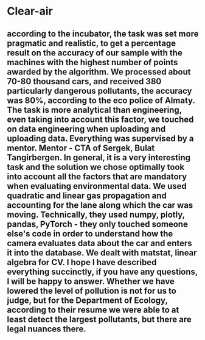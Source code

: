 # Clear-air

## according to the incubator, the task was set more pragmatic and realistic, to get a percentage result on the accuracy of our sample with the machines with the highest number of points awarded by the algorithm. We processed about 70-80 thousand cars, and received 380 particularly dangerous pollutants, the accuracy was 80%, according to the eco police of Almaty. The task is more analytical than engineering, even taking into account this factor, we touched on data engineering when uploading and uploading data. Everything was supervised by a mentor. Mentor - CTA of Sergek, Bulat Tangirbergen. In general, it is a very interesting task and the solution we chose optimally took into account all the factors that are mandatory when evaluating environmental data. We used quadratic and linear gas propagation and accounting for the lane along which the car was moving. Technically, they used numpy, plotly, pandas, PyTorch - they only touched someone else's code in order to understand how the camera evaluates data about the car and enters it into the database. We dealt with matstat, linear algebra for CV. I hope I have described everything succinctly, if you have any questions, I will be happy to answer. Whether we have lowered the level of pollution is not for us to judge, but for the Department of Ecology, according to their resume we were able to at least detect the largest pollutants, but there are legal nuances there.
